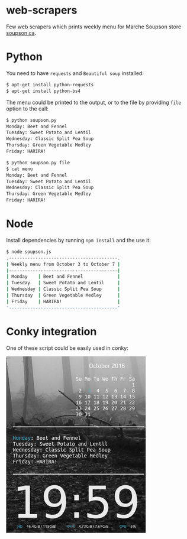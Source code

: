 # web-scrapers

Few web scrapers which prints weekly menu for Marche Soupson store [soupson.ca](http://www.soupson.ca/?lang=en).

# Python

You need to have `requests` and `Beautiful soup` installed:

```bash
$ apt-get install python-requests
$ apt-get install python-bs4
```

The menu could be printed to the output, or to the file by providing `file` option to the call:

```bash
$ python soupson.py
Monday: Beet and Fennel
Tuesday: Sweet Potato and Lentil
Wednesday: Classic Split Pea Soup
Thursday: Green Vegetable Medley
Friday: HARIRA!
```

```bash
$ python soupson.py file
$ cat menu
Monday: Beet and Fennel
Tuesday: Sweet Potato and Lentil
Wednesday: Classic Split Pea Soup
Thursday: Green Vegetable Medley
Friday: HARIRA!
```

# Node

Install dependencies by running `npm install` and the use it:

```bash
$ node soupson.js
.-----------------------------------------.
| Weekly menu from October 3 to October 7 |
|-----------------------------------------|
| Monday    | Beet and Fennel             |
| Tuesday   | Sweet Potato and Lentil     |
| Wednesday | Classic Split Pea Soup      |
| Thursday  | Green Vegetable Medley      |
| Friday    | HARIRA!                     |
'-----------------------------------------'
```

# Conky integration

One of these script could be easily used in conky:

![screenshot.png](screenshot.png)
